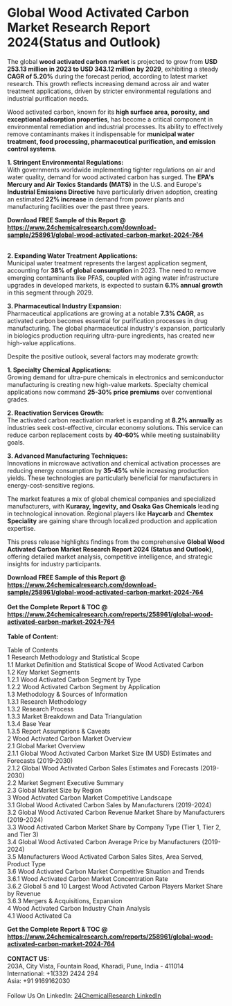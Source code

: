 <h1>Global Wood Activated Carbon Market Research Report 2024(Status and Outlook)</h1><p>The global <strong>wood activated carbon market</strong> is projected to grow from <strong>USD 253.13 million in 2023 to USD 343.12 million by 2029</strong>, exhibiting a steady <strong>CAGR of 5.20%</strong> during the forecast period, according to latest market research. This growth reflects increasing demand across air and water treatment applications, driven by stricter environmental regulations and industrial purification needs.</p><p>Wood activated carbon, known for its <strong>high surface area, porosity, and exceptional adsorption properties</strong>, has become a critical component in environmental remediation and industrial processes. Its ability to effectively remove contaminants makes it indispensable for <strong>municipal water treatment, food processing, pharmaceutical purification, and emission control systems</strong>.</p><p><strong>1. Stringent Environmental Regulations:</strong><br>
With governments worldwide implementing tighter regulations on air and water quality, demand for wood activated carbon has surged. The <strong>EPA's Mercury and Air Toxics Standards (MATS)</strong> in the U.S. and Europe's <strong>Industrial Emissions Directive</strong> have particularly driven adoption, creating an estimated <strong>22% increase</strong> in demand from power plants and manufacturing facilities over the past three years.</p><div><b>Download FREE Sample of this Report @ 
            <a href="https://www.24chemicalresearch.com/download-sample/258961/global-wood-activated-carbon-market-2024-764">
            https://www.24chemicalresearch.com/download-sample/258961/global-wood-activated-carbon-market-2024-764</a></b></div><br><p><strong>2. Expanding Water Treatment Applications:</strong><br>
Municipal water treatment represents the largest application segment, accounting for <strong>38% of global consumption</strong> in 2023. The need to remove emerging contaminants like PFAS, coupled with aging water infrastructure upgrades in developed markets, is expected to sustain <strong>6.1% annual growth</strong> in this segment through 2029.</p><p><strong>3. Pharmaceutical Industry Expansion:</strong><br>
Pharmaceutical applications are growing at a notable <strong>7.3% CAGR</strong>, as activated carbon becomes essential for purification processes in drug manufacturing. The global pharmaceutical industry's expansion, particularly in biologics production requiring ultra-pure ingredients, has created new high-value applications.</p><p>Despite the positive outlook, several factors may moderate growth:</p><p><strong>1. Specialty Chemical Applications:</strong><br>
Growing demand for ultra-pure chemicals in electronics and semiconductor manufacturing is creating new high-value markets. Specialty chemical applications now command <strong>25-30% price premiums</strong> over conventional grades.</p><p><strong>2. Reactivation Services Growth:</strong><br>
The activated carbon reactivation market is expanding at <strong>8.2% annually</strong> as industries seek cost-effective, circular economy solutions. This service can reduce carbon replacement costs by <strong>40-60%</strong> while meeting sustainability goals.</p><p><strong>3. Advanced Manufacturing Techniques:</strong><br>
Innovations in microwave activation and chemical activation processes are reducing energy consumption by <strong>35-45%</strong> while increasing production yields. These technologies are particularly beneficial for manufacturers in energy-cost-sensitive regions.</p><p>The market features a mix of global chemical companies and specialized manufacturers, with <strong>Kuraray, Ingevity, and Osaka Gas Chemicals</strong> leading in technological innovation. Regional players like <strong>Haycarb</strong> and <strong>Chemtex Speciality</strong> are gaining share through localized production and application expertise.</p><p>This press release highlights findings from the comprehensive <strong>Global Wood Activated Carbon Market Research Report 2024 (Status and Outlook)</strong>, offering detailed market analysis, competitive intelligence, and strategic insights for industry participants.</p><div><b>Download FREE Sample of this Report @ 
            <a href="https://www.24chemicalresearch.com/download-sample/258961/global-wood-activated-carbon-market-2024-764">
            https://www.24chemicalresearch.com/download-sample/258961/global-wood-activated-carbon-market-2024-764</a></b></div><br><div><b>Get the Complete Report & TOC @ 
            <a href="https://www.24chemicalresearch.com/reports/258961/global-wood-activated-carbon-market-2024-764">
            https://www.24chemicalresearch.com/reports/258961/global-wood-activated-carbon-market-2024-764</a></b></div><br>
            <b>Table of Content:</b><p>Table of Contents<br />
1 Research Methodology and Statistical Scope<br />
1.1 Market Definition and Statistical Scope of Wood Activated Carbon<br />
1.2 Key Market Segments<br />
1.2.1 Wood Activated Carbon Segment by Type<br />
1.2.2 Wood Activated Carbon Segment by Application<br />
1.3 Methodology & Sources of Information<br />
1.3.1 Research Methodology<br />
1.3.2 Research Process<br />
1.3.3 Market Breakdown and Data Triangulation<br />
1.3.4 Base Year<br />
1.3.5 Report Assumptions & Caveats<br />
2 Wood Activated Carbon Market Overview<br />
2.1 Global Market Overview<br />
2.1.1 Global Wood Activated Carbon Market Size (M USD) Estimates and Forecasts (2019-2030)<br />
2.1.2 Global Wood Activated Carbon Sales Estimates and Forecasts (2019-2030)<br />
2.2 Market Segment Executive Summary<br />
2.3 Global Market Size by Region<br />
3 Wood Activated Carbon Market Competitive Landscape<br />
3.1 Global Wood Activated Carbon Sales by Manufacturers (2019-2024)<br />
3.2 Global Wood Activated Carbon Revenue Market Share by Manufacturers (2019-2024)<br />
3.3 Wood Activated Carbon Market Share by Company Type (Tier 1, Tier 2, and Tier 3)<br />
3.4 Global Wood Activated Carbon Average Price by Manufacturers (2019-2024)<br />
3.5 Manufacturers Wood Activated Carbon Sales Sites, Area Served, Product Type<br />
3.6 Wood Activated Carbon Market Competitive Situation and Trends<br />
3.6.1 Wood Activated Carbon Market Concentration Rate<br />
3.6.2 Global 5 and 10 Largest Wood Activated Carbon Players Market Share by Revenue<br />
3.6.3 Mergers & Acquisitions, Expansion<br />
4 Wood Activated Carbon Industry Chain Analysis<br />
4.1 Wood Activated Ca</p><div><b>Get the Complete Report & TOC @ 
            <a href="https://www.24chemicalresearch.com/reports/258961/global-wood-activated-carbon-market-2024-764">
            https://www.24chemicalresearch.com/reports/258961/global-wood-activated-carbon-market-2024-764</a></b></div><br><b>CONTACT US:</b><br>
            203A, City Vista, Fountain Road, Kharadi, Pune, India - 411014<br>
            International: +1(332) 2424 294<br>
            Asia: +91 9169162030 <br><br>
            Follow Us On LinkedIn: <a href="https://www.linkedin.com/company/24chemicalresearch/">24ChemicalResearch LinkedIn</a>
